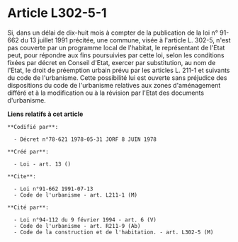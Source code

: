 # Article L302-5-1

Si, dans un délai de dix-huit mois à compter de la publication de la loi n° 91-662 du 13 juillet 1991 précitée, une commune,
visée à l'article L. 302-5, n'est pas couverte par un programme local de l'habitat, le représentant de l'Etat peut, pour
répondre aux fins poursuivies par cette loi, selon les conditions fixées par décret en Conseil d'Etat, exercer par
substitution, au nom de l'Etat, le droit de préemption urbain prévu par les articles L. 211-1 et suivants du code de
l'urbanisme. Cette possibilité lui est ouverte sans préjudice des dispositions du code de l'urbanisme relatives aux zones
d'aménagement différé et à la modification ou à la révision par l'Etat des documents d'urbanisme.

**Liens relatifs à cet article**

	**Codifié par**:

	  - Décret n°78-621 1978-05-31 JORF 8 JUIN 1978

	**Créé par**:

	  - Loi - art. 13 ()

	**Cite**:

	  - Loi n°91-662 1991-07-13
	  - Code de l'urbanisme - art. L211-1 (M)

	**Cité par**:

	  - Loi n°94-112 du 9 février 1994 - art. 6 (V)
	  - Code de l'urbanisme - art. R211-9 (Ab)
	  - Code de la construction et de l'habitation. - art. L302-5 (M)
